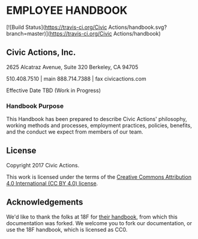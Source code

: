 # EMPLOYEE HANDBOOK

[![Build Status](https://travis-ci.org/Civic Actions/handbook.svg?branch=master)](https://travis-ci.org/Civic Actions/handbook)

## Civic Actions, Inc.

2625 Alcatraz Avenue, Suite 320
Berkeley, CA 94705

510.408.7510 | main
888.714.7388 | fax
civicactions.com

Effective Date TBD (Work in Progress)

### <a name="purpose"></a>Handbook Purpose

This Handbook has been prepared to describe Civic Actions' philosophy, working methods and processes, employment practices, policies, benefits, and the conduct we expect from members of our team.

## License

Copyright 2017 Civic Actions.

This work is licensed under the terms of the [Creative Commons Attribution 4.0 International (CC BY 4.0) license](LICENSE.md).

## Acknowledgements

We'd like to thank the folks at 18F for [their handbook](https://github.com/18F/handbook), from which this documentation was forked.  We welcome you to fork our documentation, or use the 18F handbook, which is licensed as CC0.
